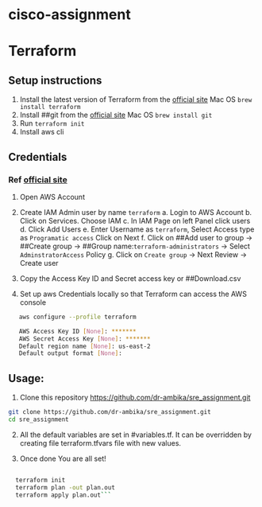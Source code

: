# cisco-assignment

# Terraform

## Setup instructions

1. Install the latest version of Terraform from the [official site](https://www.terraform.io/downloads.html) Mac OS ```brew install terraform```
2. Install ##git from the [official site](https://git-scm.com/download/linux) Mac OS ```brew install git```
3. Run ```terraform init```
4. Install aws cli

## Credentials

### Ref [official site](https://docs.aws.amazon.com/IAM/latest/UserGuide/id_users_create.html#id_users_create_console)
1. Open AWS Account
2. Create IAM Admin user by name ```terraform```
    a. Login to AWS Account
    b. Click on Services. Choose IAM
    c. In IAM Page on left Panel click users
    d. Click Add Users
    e. Enter Username as ```terraform```, Select Access type as ```Programatic access``` Click on Next
    f. Click on ##Add user to group -> ##Create group -> ##Group name:```terraform-administrators``` -> Select ```AdminstratorAccess``` Policy
    g. Click on ```Create group``` -> Next Review -> Create user

3. Copy the Access Key ID and Secret access key or ##Download.csv
4. Set up aws Credentials locally so that Terraform can access the AWS console
```bash
   aws configure --profile terraform

   AWS Access Key ID [None]: *******
   AWS Secret Access Key [None]: *******
   Default region name [None]: us-east-2
   Default output format [None]:       
```   

## Usage:

1. Clone this repository  https://github.com/dr-ambika/sre_assignment.git
```bash
git clone https://github.com/dr-ambika/sre_assignment.git
cd sre_assignment
```
2. All the default variables are set in #variables.tf. It can be overridden by creating file terraform.tfvars file with new values.

3. Once done You are all set!

```bash

  terraform init
  terraform plan -out plan.out
  terraform apply plan.out```

